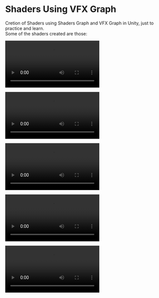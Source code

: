 # Shaders Using VFX Graph

Cretion of Shaders using Shaders Graph and VFX Graph in Unity, just to practice and learn.  
Some of the shaders created are those:

![](/Resources/EpicSword.mp4)

![](/Resources/EpicSword2.mp4)

![](/Resources/HologramShader.mp4)

![](/Resources/DissolveEffect.mp4)

![](/Resources/PortalANarnia.mp4)